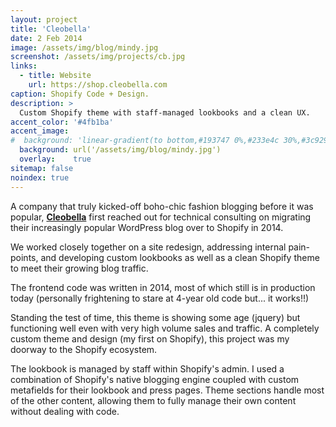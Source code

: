 ```yaml
---
layout: project
title: 'Cleobella'
date: 2 Feb 2014
image: /assets/img/blog/mindy.jpg
screenshot: /assets/img/projects/cb.jpg
links:
  - title: Website
    url: https://shop.cleobella.com
caption: Shopify Code + Design.
description: >
  Custom Shopify theme with staff-managed lookbooks and a clean UX.
accent_color: '#4fb1ba'
accent_image: 
#  background: 'linear-gradient(to bottom,#193747 0%,#233e4c 30%,#3c929e 50%,#d5d5d4 70%,#cdccc8 100%)'
  background: url('/assets/img/blog/mindy.jpg')
  overlay:    true
sitemap: false
noindex: true
---
```


A company that truly kicked-off boho-chic fashion blogging before it was popular, [**Cleobella**](https://shop.cleobella.com) first reached out for technical consulting on migrating their increasingly popular WordPress blog over to Shopify in 2014. 

We worked closely together on a site redesign, addressing internal pain-points, and developing custom lookbooks as well as a clean Shopify theme to meet their growing blog traffic. 

The frontend code was written in 2014, most of which still is in production today (personally frightening to stare at 4-year old code but... it works!!)

Standing the test of time, this theme is showing some age (jquery) but functioning well even with very high volume sales and traffic. A completely custom theme and design (my first on Shopify), this project was my doorway to the Shopify ecosystem. 

The lookbook is managed by staff within Shopify's admin. I used a combination of Shopify's native blogging engine coupled with custom metafields for their lookbook and press pages. Theme sections handle most of the other content, allowing them to fully manage their own content without dealing with code. 
